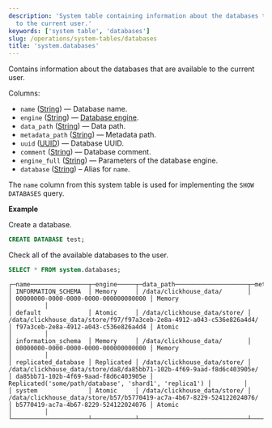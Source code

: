 ```yaml
---
description: 'System table containing information about the databases that are available
  to the current user.'
keywords: ['system table', 'databases']
slug: /operations/system-tables/databases
title: 'system.databases'
---
```


Contains information about the databases that are available to the current user.

Columns:

- `name` ([String](../../sql-reference/data-types/string.md)) — Database name.
- `engine` ([String](../../sql-reference/data-types/string.md)) — [Database engine](../../engines/database-engines/index.md).
- `data_path` ([String](../../sql-reference/data-types/string.md)) — Data path.
- `metadata_path` ([String](../../sql-reference/data-types/enum.md)) — Metadata path.
- `uuid` ([UUID](../../sql-reference/data-types/uuid.md)) — Database UUID.
- `comment` ([String](../../sql-reference/data-types/enum.md)) — Database comment.
- `engine_full` ([String](../../sql-reference/data-types/enum.md)) — Parameters of the database engine.
- `database` ([String](../../sql-reference/data-types/string.md)) – Alias for `name`.

The `name` column from this system table is used for implementing the `SHOW DATABASES` query.

**Example**

Create a database.

``` sql
CREATE DATABASE test;
```

Check all of the available databases to the user.

``` sql
SELECT * FROM system.databases;
```

``` text
┌─name────────────────┬─engine─────┬─data_path────────────────────┬─metadata_path─────────────────────────────────────────────────────────┬─uuid─────────────────────────────────┬─engine_full────────────────────────────────────────────┬─comment─┐
│ INFORMATION_SCHEMA  │ Memory     │ /data/clickhouse_data/       │                                                                       │ 00000000-0000-0000-0000-000000000000 │ Memory                                                 │         │
│ default             │ Atomic     │ /data/clickhouse_data/store/ │ /data/clickhouse_data/store/f97/f97a3ceb-2e8a-4912-a043-c536e826a4d4/ │ f97a3ceb-2e8a-4912-a043-c536e826a4d4 │ Atomic                                                 │         │
│ information_schema  │ Memory     │ /data/clickhouse_data/       │                                                                       │ 00000000-0000-0000-0000-000000000000 │ Memory                                                 │         │
│ replicated_database │ Replicated │ /data/clickhouse_data/store/ │ /data/clickhouse_data/store/da8/da85bb71-102b-4f69-9aad-f8d6c403905e/ │ da85bb71-102b-4f69-9aad-f8d6c403905e │ Replicated('some/path/database', 'shard1', 'replica1') │         │
│ system              │ Atomic     │ /data/clickhouse_data/store/ │ /data/clickhouse_data/store/b57/b5770419-ac7a-4b67-8229-524122024076/ │ b5770419-ac7a-4b67-8229-524122024076 │ Atomic                                                 │         │
└─────────────────────┴────────────┴──────────────────────────────┴───────────────────────────────────────────────────────────────────────┴──────────────────────────────────────┴────────────────────────────────────────────────────────┴─────────┘

```
